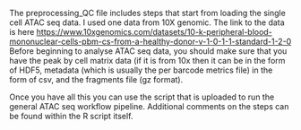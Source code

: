 The preprocessing_QC file includes steps that start from loading the single cell ATAC seq data.
I used one data from 10X genomic. The link to the data is here https://www.10xgenomics.com/datasets/10-k-peripheral-blood-mononuclear-cells-pbm-cs-from-a-healthy-donor-v-1-0-1-1-standard-1-2-0
Before beginning to analyse ATAC seq data, you should make sure that you have the peak by cell matrix data (if it is from 10x then it can be in the form of HDF5, metadata
(which is usually the per barcode metrics file) in the form of csv, and the fragments file (gz format).

Once you have all this you can use the script that is uploaded to run the general ATAC seq workflow pipeline. Additional comments on the steps can be found within the R script itself.
